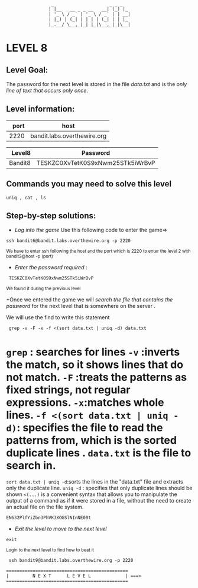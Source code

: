                      _                     _ _ _
                    | |__   __ _ _ __   __| (_) |_
                    | '_ \ / _` | '_ \ / _` | | __|
                    | |_) | (_| | | | | (_| | | |_
                    |_.__/ \__,_|_| |_|\__,_|_|\__|  



# LEVEL 8

## Level Goal:


The password for the next level is stored in the file *data.txt* and is the *only line of text that occurs only once*.

## Level information:

| port |             host               |
|-----:|--------------------------------|
| 2220 |  bandit.labs.overthewire.org   |

| Level8 |    Password                           |
|-------:|---------------------------------------|
| Bandit8|   TESKZC0XvTetK0S9xNwm25STk5iWrBvP    |

## Commands you may need to solve this level

```
uniq , cat , ls 
```

## Step-by-step solutions:

+ *Log into the game* 
 Use this following code to enter the game=>
```
ssh bandit6@bandit.labs.overthewire.org -p 2220
```
<sub>We have to enter ssh following the host and the port which is 2220 to enter the level 2 with bandit2@host -p (port)</sub>

+ *Enter the password required* : 
```
 TESKZC0XvTetK0S9xNwm25STk5iWrBvP
```
<sub>We found it during the previous level</sub>

+Once we entered the game we will *search the file that contains the password* for the next level that is somewhere on the server .


We will use the find to write this statement



``` 
 grep -v -F -x -f <(sort data.txt | uniq -d) data.txt

```

`grep` : searches for lines
`-v` :inverts the match, so it shows lines that do not match.
`-F` :treats the patterns as fixed strings, not regular expressions.
`-x`:matches whole lines.
`-f <(sort data.txt | uniq -d)`: specifies the file to read the patterns from, which is the sorted duplicate lines .
`data.txt` is the file to search in.
==========
`sort data.txt | uniq -d`:sorts the lines in the "data.txt" file and extracts only the duplicate line.
 `uniq -d`  :  specifies that only duplicate lines should be shown
`<(...)` is a convenient syntax that allows you to manipulate the output of a command as if it were stored in a file, without the need to create an actual file on the file system.

 
```
EN632PlfYiZbn3PhVK3XOGSlNInNE00t
```
+ *Exit the level to move to the next level*
```
exit

```
<sub>Login to the next level to find how to beat it</sub>

```
 ssh bandit9@bandit.labs.overthewire.org -p 2220

```
```
==============================================
|         N E X T      L E V E L             | ===>
==============================================    
```
